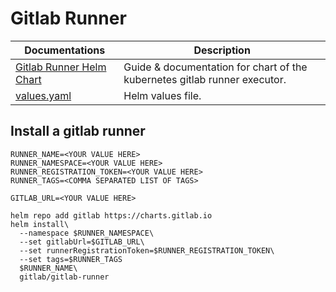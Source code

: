 # Gitlab Runner 

| Documentations                                                                          | Description                                                               |
|-----------------------------------------------------------------------------------------|---------------------------------------------------------------------------|
| [Gitlab Runner Helm Chart](https://docs.gitlab.com/runner/install/kubernetes.html)      | Guide & documentation for chart of the kubernetes gitlab runner executor. |
| [values.yaml](https://gitlab.com/gitlab-org/charts/gitlab-runner/blob/main/values.yaml) | Helm values file.                                                         |

## Install a gitlab runner

```shell
RUNNER_NAME=<YOUR VALUE HERE>
RUNNER_NAMESPACE=<YOUR VALUE HERE>
RUNNER_REGISTRATION_TOKEN=<YOUR VALUE HERE>
RUNNER_TAGS=<COMMA SEPARATED LIST OF TAGS>

GITLAB_URL=<YOUR VALUE HERE>

helm repo add gitlab https://charts.gitlab.io
helm install\
  --namespace $RUNNER_NAMESPACE\
  --set gitlabUrl=$GITLAB_URL\
  --set runnerRegistrationToken=$RUNNER_REGISTRATION_TOKEN\
  --set tags=$RUNNER_TAGS
  $RUNNER_NAME\
  gitlab/gitlab-runner
```